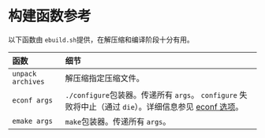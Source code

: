 # 构建函数参考

以下函数由 `ebuild.sh`提供，在解压缩和编译阶段十分有用。

| **函数**          | **细节**                                                                                                   |
| :---------------- | :--------------------------------------------------------------------------------------------------------- |
| `unpack archives` | 解压缩指定压缩文件。                                                                                       |
| `econf args`      | `./configure`包装器。传递所有 `args`。 `configure` 失败将中止（通过 `die`）。详细信息参见 [econf 选项](./src_config/../../ebuild-writing/ebuild-phase-functions/src_configure/configuring-a-package.md)。 |
| `emake args`      | `make`包装器。传递所有 `args`。                                                                            |
